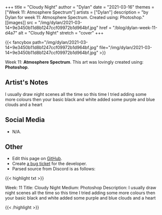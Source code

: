 +++
title =       "Cloudy Night"
author =      "Dylan"
date =        "2021-03-16"
themes =      ["Week 11: Atmosphere Spectrum"]
artists =     ["Dylan"]
description = "by Dylan for week 11: Atmosphere Spectrum. Created using: Photoshop."
[[images]]
              src = "/img/dylan/2021-03-14+9e3450b11d8b1247ccf09972b1d964bf.jpg"
              href = "/blog/dylan-week-11-d4a7"
              alt = "Cloudy Night"
              stretch = "cover"
+++


{{< fancybox path="/img/dylan/2021-03-14+9e3450b11d8b1247ccf09972b1d964bf.jpg" file="/img/dylan/2021-03-14+9e3450b11d8b1247ccf09972b1d964bf.jpg" >}}


Week 11: **Atmosphere Spectrum**. This art was lovingly created using: **Photoshop**.

## Artist's Notes

I usually draw night scenes all the time so this time I tried adding some more colours then your basic black and white added some purple and blue clouds and a heart

## Social Media

- N/A.

## Other

- Edit this page on [GitHub](https://github.com/teaminkling/web-refresh/edit/main/blog/content/blog/dylan-week-11-d4a7.md).
- Create [a bug ticket](https://github.com/teaminkling/web-refresh/issues/new?assignees=&labels=bug&template=problem-report.md&title=) for the developer.
- Parsed source from Discord is as follows:

{{< highlight txt >}}

Week: 11
Title:  Cloudy Night
Medium: Photoshop 
Description: I usually draw night scenes all the time so this time I tried adding some more colours then your basic black and white added some purple and blue clouds and a heart

{{< /highlight >}}